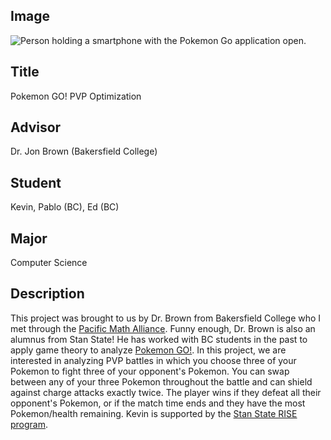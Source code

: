 ## Image

<img src="{{ url_for('static', filename='images/kevin.jpg') }}" alt="Person holding a smartphone with the Pokemon Go application open.">

## Title

Pokemon GO! PVP Optimization

## Advisor

Dr. Jon Brown (Bakersfield College)

## Student

 Kevin, Pablo (BC), Ed (BC)

## Major

Computer Science

## Description

This project was brought to us by Dr. Brown from Bakersfield College who I met through the [Pacific Math Alliance](https://www.pacificmathalliance.org/). Funny enough, Dr. Brown is also an alumnus from Stan State! He has worked with BC students in the past to apply game theory to analyze [Pokemon GO!](https://www.pokemongolive.com/en/). In this project, we are interested in analyzing PVP battles in which you choose three of your Pokemon to fight three of your opponent's Pokemon. You can swap between any of your three Pokemon throughout the battle and can shield against charge attacks exactly twice. The player wins if they defeat all their opponent's Pokemon, or if the match time ends and they have the most Pokemon/health remaining.
Kevin is supported by the [Stan State RISE program](https://www.csustan.edu/STEM-success/research-and-immersion-stem-excellence).
